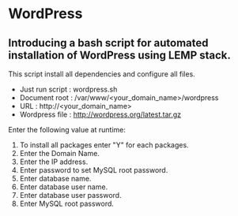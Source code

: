 # WordPress
## Introducing a bash script for automated installation of WordPress using LEMP stack.

This script install all dependencies and configure all files. 

* Just run script : wordpress.sh
* Document root : /var/www/<your_domain_name>/wordpress 
* URL : http://<your_domain_name>
* Wordpress file : http://wordpress.org/latest.tar.gz

Enter the following value at runtime: 
1. To install all packages enter "Y" for each packages.
2. Enter the Domain Name.
3. Enter the IP address.
4. Enter password to set MySQL root password. 
5. Enter database name. 
6. Enter database user name. 
7. Enter database user password.
8. Enter MySQL root password.
